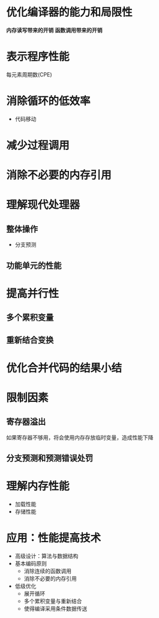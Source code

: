 # 优化编译器的能力和局限性
**内存读写带来的开销**
**函数调用带来的开销**

# 表示程序性能
每元素周期数(CPE)

# 消除循环的低效率
- 代码移动

# 减少过程调用

# 消除不必要的内存引用

# 理解现代处理器

## 整体操作
- 分支预测

## 功能单元的性能

# 提高并行性

## 多个累积变量

## 重新结合变换

# 优化合并代码的结果小结

# 限制因素

## 寄存器溢出

如果寄存器不够用，将会使用内存存放临时变量，造成性能下降

## 分支预测和预测错误处罚

# 理解内存性能

- 加载性能
- 存储性能

# 应用：性能提高技术
- 高级设计：算法与数据结构
- 基本编码原则
  - 消除连续的函数调用
  - 消除不必要的内存引用
- 低级优化
  - 展开循环
  - 多个累积变量与重新结合
  - 使得编译采用条件数据传送